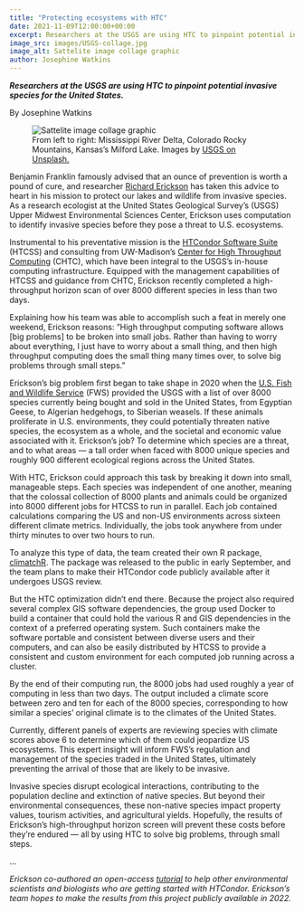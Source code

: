 ```yaml
---
title: "Protecting ecosystems with HTC" 
date: 2021-11-09T12:00:00+00:00
excerpt: Researchers at the USGS are using HTC to pinpoint potential invasive species for the United States.
image_src: images/USGS-collage.jpg
image_alt: Sattelite image collage graphic
author: Josephine Watkins
---   
```


***Researchers at the USGS are using HTC to pinpoint potential invasive species for the United States.***

By Josephine Watkins

<figure>
  <img src="{{ 'images/USGS-collage.jpg' | relative_url }}" alt="Sattelite image collage graphic"/>
  <figcaption class="figure-caption">From left to right: Mississippi River Delta, Colorado Rocky Mountains, Kansas’s Milford Lake. Images by <a href="https://unsplash.com/@usgs">USGS on Unsplash.</a><br/></figcaption>
</figure>  


Benjamin Franklin famously advised that an ounce of prevention is worth a pound of cure, and researcher [Richard Erickson](https://www.usgs.gov/staff-profiles/richard-erickson?qt-staff_profile_science_products=0#qt-staff_profile_science_products) has taken this advice to heart in his mission to protect our lakes and wildlife from invasive species. As a research ecologist at the United States Geological Survey’s (USGS) Upper Midwest Environmental Sciences Center, Erickson uses computation to identify invasive species before they pose a threat to U.S. ecosystems. 

Instrumental to his preventative mission is the [HTCondor Software Suite](https://research.cs.wisc.edu/htcondor/) (HTCSS) and consulting from UW-Madison’s [Center for High Throughput Computing](https://chtc.cs.wisc.edu/) (CHTC), which have been integral to the USGS’s in-house computing infrastructure. Equipped with the management capabilities of HTCSS and guidance from CHTC, Erickson recently completed a high-throughput horizon scan of over 8000 different species in less than two days. 

Explaining how his team was able to accomplish such a feat in merely one weekend, Erickson reasons: ”High throughput computing software allows [big problems] to be broken into small jobs. Rather than having to worry about everything, I just have to worry about a small thing, and then high throughput computing does the small thing many times over, to solve big problems through small steps.”

Erickson’s big problem first began to take shape in 2020 when the [U.S. Fish and Wildlife Service](https://www.fws.gov/) (FWS) provided the USGS with a list of over 8000 species currently being bought and sold in the United States, from Egyptian Geese, to Algerian hedgehogs, to Siberian weasels. If these animals proliferate in U.S. environments, they could potentially threaten native species, the ecosystem as a whole, and the societal and economic value associated with it. Erickson’s job? To determine which species are a threat, and to what areas –– a tall order when faced with 8000 unique species and roughly 900 different ecological regions across the United States.

With HTC, Erickson could approach this task by breaking it down into small, manageable steps. Each species was independent of one another, meaning that the colossal collection of 8000 plants and animals could be organized into 8000 different jobs for HTCSS to run in parallel. Each job contained calculations comparing the US and non-US environments across sixteen different climate metrics. Individually, the jobs took anywhere from under thirty minutes to over two hours to run.  

To analyze this type of data, the team created their own R package, [climatchR](https://doi.org/10.5066/P9Q28JVU). The package was released to the public in early September, and the team plans to make their HTCondor code publicly available after it undergoes USGS review.

But the HTC optimization didn’t end there. Because the project also required several complex GIS software dependencies, the group used Docker to build a container that could hold the various R and GIS dependencies in the context of a preferred operating system. Such containers make the software portable and consistent between diverse users and their computers, and can also be easily distributed by HTCSS to provide a consistent and custom environment for each computed job running across a cluster.

By the end of their computing run, the 8000 jobs had used roughly a year of computing in less than two days. The output included a climate score between zero and ten for each of the 8000 species, corresponding to how similar a species’ original climate is to the climates of the United States.

Currently, different panels of experts are reviewing species with climate scores above 6 to determine which of them could jeopardize US ecosystems. This expert insight will inform FWS’s regulation and management of the species traded in the United States, ultimately preventing the arrival of those that are likely to be invasive.

Invasive species disrupt ecological interactions, contributing to the population decline and extinction of native species. But beyond their environmental consequences, these non-native species impact property values, tourism activities, and agricultural yields. Hopefully, the results of Erickson’s high-throughput horizon screen will prevent these costs before they’re endured –– all by using HTC to solve big problems, through small steps.

… 

*Erickson co-authored an open-access [tutorial](https://doi.org/10.1371/journal.pcbi.1006468) to help other environmental scientists and biologists who are getting started with HTCondor.
Erickson’s team hopes to make the results from this project publicly available in 2022.*
